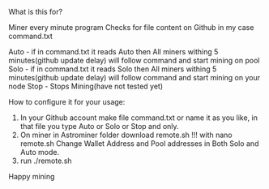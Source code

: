 What is this for?

Miner every minute program Checks for file content on Github in my case command.txt

Auto - if in command.txt it reads Auto then All miners withing 5 minutes(github update delay) will follow command and start mining on pool
Solo - if in command.txt it reads Solo then All miners withing 5 minutes(github update delay) will follow command and start mining on your node
Stop - Stops Mining(have not tested yet)

How to configure it for your usage:
1) In your Github account make file command.txt or name it as you like, in that file you type Auto or Solo or Stop and only.
2) On miner in Astrominer folder download remote.sh !!! with nano remote.sh Change Wallet Address and Pool addresses in Both Solo and Auto mode.
3) run ./remote.sh

Happy mining
